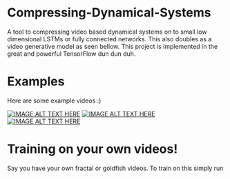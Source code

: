 # Compressing-Dynamical-Systems
A tool to compressing video based dynamical systems on to small low dimensional LSTMs or fully connected networks. This also doubles as a video generative model as seen bellow. This project is implemented in the great and powerful TensorFlow dun dun duh.

# Examples
Here are some example videos :)

[![IMAGE ALT TEXT HERE](http://img.youtube.com/vi/BeNzreqw6bs/0.jpg)](http://www.youtube.com/watch?v=BeNzreqw6bs)
[![IMAGE ALT TEXT HERE](http://img.youtube.com/vi/9l52BIQnQgE/0.jpg)](https://www.youtube.com/watch?v=9l52BIQnQgE)
[![IMAGE ALT TEXT HERE](http://img.youtube.com/vi/6dRsIzRzkzk/0.jpg)](https://www.youtube.com/watch?v=6dRsIzRzkzk)


# Training on your own videos!

Say you have your own fractal or goldfish videos. To train on this simply run



